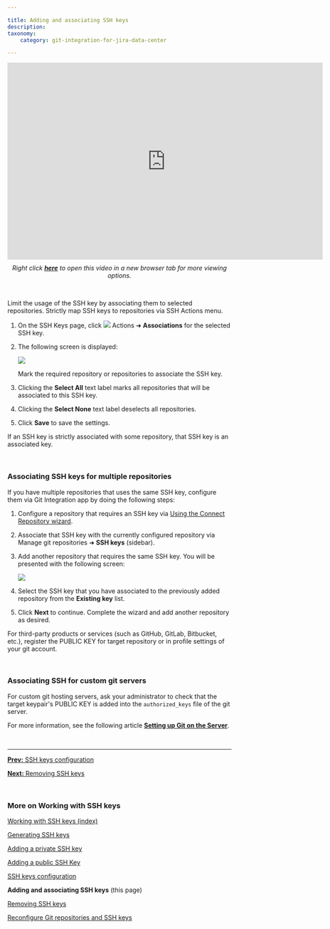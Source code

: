 ```yaml
---

title: Adding and associating SSH keys
description:
taxonomy:
    category: git-integration-for-jira-data-center

---
```


<div class='embed-container embed-container--16-10'>
    <iframe width='709' height='443' src='https://fast.wistia.com/embed/iframe/0a1exzdgpc?videoFoam=true' frameborder='0' allowfullscreen ></iframe>
</div>

<div align='center' style='margin-top:10px'>
    <i>Right click <a href='https://bigbrassband.wistia.com/medias/0a1exzdgpc'><b>here</b></a> to open this video in a new browser tab for more viewing options.</i>
</div>

&nbsp;

Limit the usage of the SSH key by associating them to selected repositories. Strictly map SSH keys to repositories via SSH Actions menu.

1.  On the SSH Keys page, click ![](/wp-content/uploads/actions-icon.png) Actions ➜ **Associations** for the selected SSH key.

2.  The following screen is displayed:

    ![](/wp-content/uploads/gij-gitserver-assoc-ssh-keys-c.png)

    Mark the required repository or repositories to associate the SSH key.

4.  Clicking the **Select All** text label marks all repositories that will be associated to this SSH key.

5.  Clicking the **Select None** text label deselects all repositories.

6.  Click **Save** to save the settings.

<div class="bbb-callout bbb--info">
    <div class="irow">
    <div class="ilogobox">
        <span class="logoimg"></span>
    </div>
    <div class="imsgbox">
        If an SSH key is strictly associated with some repository, that SSH key is an associated key.
    </div>
    </div>
</div>

&nbsp;

### Associating SSH keys for multiple repositories

If you have multiple repositories that uses the same SSH key, configure them via Git Integration app by doing the following steps:

1.  Configure a repository that requires an SSH key via [Using the Connect Repository wizard](/git-integration-for-jira-data-center/using-the-connect-repository-wizard-gij-self-managed).

2.  Associate that SSH key with the currently configured repository via Manage git repositories ➜ **SSH keys** (sidebar).

3.  Add another repository that requires the same SSH key. You will be presented with the following screen:

    ![](/wp-content/uploads/gij-connect-ssh-gitlab-repo-c.png)

4.  Select the SSH key that you have associated to the previously added repository from the **Existing key** list.

5.  Click **Next** to continue. Complete the wizard and add another repository as desired.


For third-party products or services (such as GitHub, GitLab, Bitbucket, etc.), register the PUBLIC KEY for target repository or in profile settings of your git account.

&nbsp;

### Associating SSH for custom git servers

For custom git hosting servers, ask your administrator to check that the target keypair's PUBLIC KEY is added into the `authorized_keys` file of the git server.

For more information, see the following article <a href='https://git-scm.com/book/it/v2/Git-on-the-Server-Setting-Up-the-Server' target='_blank'><b>Setting up Git on the Server</b></a>.

&nbsp;
* * *

[**Prev:** SSH keys configuration](/git-integration-for-jira-data-center/ssh-keys-configuration-gij-self-managed)

[**Next:** Removing SSH keys](/git-integration-for-jira-data-center/removing-ssh-keys-gij-self-managed)

&nbsp;

### More on Working with SSH keys

[Working with SSH keys (index)](/git-integration-for-jira-data-center/working-with-ssh-keys-gij-self-managed)

[Generating SSH keys](/git-integration-for-jira-data-center/generating-ssh-keys-gij-self-managed)

[Adding a private SSH key](/git-integration-for-jira-data-center/adding-a-private-ssh-key-gij-self-managed)

[Adding a public SSH Key](/git-integration-for-jira-data-center/adding-a-public-ssh-key-gij-self-managed)

[SSH keys configuration](/git-integration-for-jira-data-center/ssh-keys-configuration-gij-self-managed)

**Adding and associating SSH keys** (this page)

[Removing SSH keys](/git-integration-for-jira-data-center/removing-ssh-keys-gij-self-managed)

[Reconfigure Git repositories and SSH keys](/git-integration-for-jira-data-center/reconfigure-git-repositories-and-ssh-keys-gij-self-managed)

